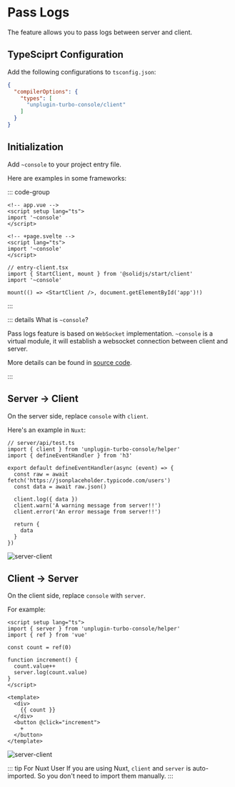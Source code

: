# Pass Logs

The feature allows you to pass logs between server and client.

## TypeSciprt Configuration

Add the following configurations to `tsconfig.json`:

```json
{
  "compilerOptions": {
    "types": [
      "unplugin-turbo-console/client"
    ]
  }
}
```

## Initialization

Add `~console` to your project entry file.

Here are examples in some frameworks:

::: code-group

```vue [Nuxt]
<!-- app.vue -->
<script setup lang="ts">
import '~console'
</script>
```

```svelte [SvelteKit]
<!-- +page.svelte -->
<script lang="ts">
import '~console'
</script>
```

```tsx{3} [SolidStart]
// entry-client.tsx
import { StartClient, mount } from '@solidjs/start/client'
import '~console'

mount(() => <StartClient />, document.getElementById('app')!)
```

:::

::: details What is `~console`?

Pass logs feature is based on `WebSocket` implementation. `~console` is a virtual module, it will establish a websocket connection between client and server.

More details can be found in [source code](https://github.com/unplugin/unplugin-turbo-console/blob/main/src/core/virtualModules.ts).

:::

## Server → Client

On the server side, replace `console` with `client`.

Here's an example in `Nuxt`:

```ts{2,9-11} twoslash
// server/api/test.ts
import { client } from 'unplugin-turbo-console/helper'
import { defineEventHandler } from 'h3'

export default defineEventHandler(async (event) => {
  const raw = await fetch('https://jsonplaceholder.typicode.com/users')
  const data = await raw.json()

  client.log({ data })
  client.warn('A warning message from server!!')
  client.error('An error message from server!!')

  return {
    data
  }
})
```

![server-client](https://static.yuy1n.io/server-client.gif)

## Client → Server

On the client side, replace `console` with `server`.

For example:

```vue{2,9} twoslash
<script setup lang="ts">
import { server } from 'unplugin-turbo-console/helper'
import { ref } from 'vue'

const count = ref(0)

function increment() {
  count.value++
  server.log(count.value)
}
</script>

<template>
  <div>
    {{ count }}
  </div>
  <button @click="increment">
    +
  </button>
</template>
```

![server-client](https://static.yuy1n.io/client-server.gif)

::: tip For Nuxt User
If you are using Nuxt, `client` and `server` is auto-imported. So you don't need to import them manually.
:::
